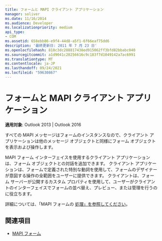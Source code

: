 ```yaml
---
title: フォームと MAPI クライアント アプリケーション
manager: soliver
ms.date: 11/16/2014
ms.audience: Developer
ms.localizationpriority: medium
api_type:
- COM
ms.assetid: 658ebb86-e9f4-44d8-a5f1-6f66eaf75dd6
description: '最終更新日: 2011 年 7 月 23 日'
ms.openlocfilehash: 818c3dc288817438ed915062ff3bfd82bbabc040
ms.sourcegitcommit: a1d9041c20256616c9c183f7d1049142a7ac6991
ms.translationtype: MT
ms.contentlocale: ja-JP
ms.lasthandoff: 09/24/2021
ms.locfileid: "59630867"
---
```

# <a name="forms-and-mapi-client-applications"></a>フォームと MAPI クライアント アプリケーション

**適用対象**: Outlook 2013 | Outlook 2016 
  
すべての MAPI メッセージはフォームのインスタンスなので、クライアント アプリケーションは他のメッセージ オブジェクトと同様にフォーム オブジェクトを表示および操作します。
  
MAPI フォーム インターフェイスを使用するクライアント アプリケーションは、フォーム オブジェクトとの対話を追加できます。 クライアント アプリケーションは、フォームで定義された特別な動詞を使用して、フォームのデザイナーが意図する操作の全範囲をユーザーに提供できます。 クライアントは、フォーム サーバーが公開するカスタム プロパティを使用して、ユーザーがクライアントのインターフェイスでフォームの並べ替え、プレビュー、または管理を行うのに役立ちます。
  
詳細については、「MAPI フォームの [処理」を参照してください](handling-mapi-forms.md)。
  
## <a name="see-also"></a>関連項目

- [MAPI フォーム](mapi-forms.md)

